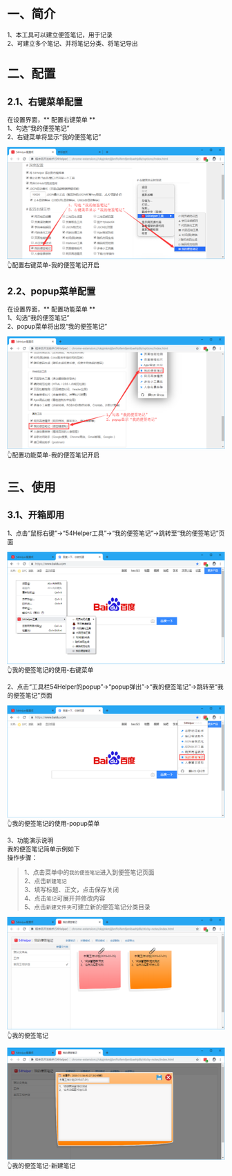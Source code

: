 # 一、简介
1、本工具可以建立便签笔记，用于记录  
2、可建立多个笔记、并将笔记分类、将笔记导出  

# 二、配置
## 2.1、右键菜单配置
在设置界面，** 配置右键菜单 **  
1、勾选“我的便签笔记”  
2、右键菜单将显示“我的便签笔记”  

![配置右键菜单-我的便签笔记开启](../img/sticky-notes-1.png)
👆配置右键菜单-我的便签笔记开启

## 2.2、popup菜单配置
在设置界面，** 配置功能菜单 **  
1、勾选“我的便签笔记”  
2、popup菜单将出现“我的便签笔记”  

![配置功能菜单-我的便签笔记开启](../img/sticky-notes-2.png)
👆配置功能菜单-我的便签笔记开启

# 三、使用
## 3.1、开箱即用
1、点击“鼠标右键”->“54Helper工具”->“我的便签笔记”->跳转至“我的便签笔记”页面  

![我的便签笔记的使用-右键菜单](../img/sticky-notes-3.png)
👆我的便签笔记的使用-右键菜单

2、点击“工具栏54Helper的popup”->“popup弹出”->“我的便签笔记”->跳转至“我的便签笔记”页面  

![我的便签笔记的使用-popup菜单](../img/sticky-notes-4.png)
👆我的便签笔记的使用-popup菜单

3、功能演示说明  
我的便签笔记简单示例如下  
操作步骤：  
> 1、点击菜单中的`我的便签笔记`进入到便签笔记页面  
> 2、点击`新建笔记`  
> 3、填写标题、正文，点击保存关闭  
> 4、点击`笔记`可展开并修改内容  
> 5、点击`新建文件夹`可建立新的便签笔记分类目录  

![我的便签笔记](../img/sticky-notes-5.png)
👆我的便签笔记

![我的便签笔记-新建笔记](../img/sticky-notes-6.png)
👆我的便签笔记-新建笔记
